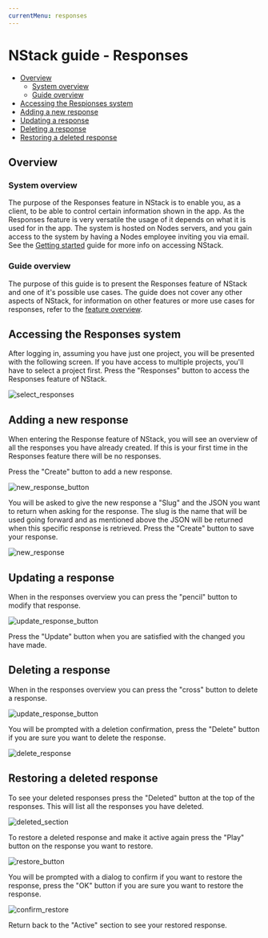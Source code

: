 ```yaml
---
currentMenu: responses
---
```


# NStack guide - Responses

* [Overview](#overview)
	* [System overview](#system-overview)
	* [Guide overview](#guide-overview)
* [Accessing the Respionses system](#accessing-the-responses-system)
* [Adding a new response](#adding-a-new-response)
* [Updating a response](#updating-a-response)
* [Deleting a response](#deleting-a-response)
* [Restoring a deleted response](#restoring-a-deleted-response)

## Overview
### System overview

The purpose of the Responses feature in NStack is to enable you, as a client, to be able to control certain information shown in the app. As the Responses feature is very versatile the usage of it depends on what it is used for in the app. The system is hosted on Nodes servers, and you gain access to the system by having a Nodes employee inviting you via email.
See the [Getting started](Getting_started.md) guide for more info on accessing NStack.

### Guide overview

The purpose of this guide is to present the Responses feature of NStack and one of it's possible use cases. The guide does not cover any other aspects of NStack, for information on other features or more use cases for responses, refer to the [feature overview](../../features/collections.html).

## Accessing the Responses system

After logging in, assuming you have just one project, you will be presented with the following screen. If you have access to multiple projects, you'll have to select a project first. Press the "Responses" button to access the Responses feature of NStack.

![select_responses](/images/Guides/Responses/select_responses2.png)

## Adding a new response

When entering the Response feature of NStack, you will see an overview of all the responses you have already created. If this is your first time in the Responses feature there will be no responses.

Press the "Create" button to add a new response.

![new_response_button](/images/Guides/Responses/new_response_button.png)

You will be asked to give the new response a "Slug" and the JSON you want to return when asking for the response.
The slug is the name that will be used going forward and as mentioned above the JSON will be returned when this specific response is retrieved.
Press the "Create" button to save your response.

![new_response](/images/Guides/Responses/new_response.png)

## Updating a response

When in the responses overview you can press the "pencil" button to modify that response.

![update_response_button](/images/Guides/Responses/update_response_button.png)

Press the "Update" button when you are satisfied with the changed you have made.

## Deleting a response

When in the responses overview you can press the "cross" button to delete a response.

![update_response_button](/images/Guides/Responses/update_response_button.png)

You will be prompted with a deletion confirmation, press the "Delete" button if you are sure you want to delete the response.

![delete_response](/images/Guides/Responses/delete_response.png)

## Restoring a deleted response

To see your deleted responses press the "Deleted" button at the top of the responses. This will list all the responses you have deleted.

![deleted_section](/images/Guides/Responses/deleted_section.png)

To restore a deleted response and make it active again press the "Play" button on the response you want to restore.

![restore_button](/images/Guides/Responses/restore_button.png)

You will be prompted with a dialog to confirm if you want to restore the response, press the "OK" button if you are sure you want to restore the response.

![confirm_restore](/images/Guides/Responses/confirm_restore.png)

Return back to the "Active" section to see your restored response.